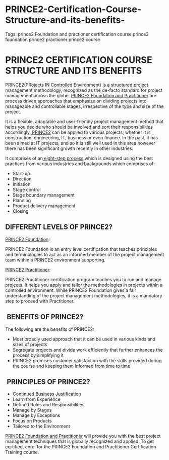 # PRINCE2-Certification-Course-Structure-and-its-benefits-

Tags:
prince2 Foundation and practioner certification course
prince2 foundation
prince2 practioner
prince2 course

<h1>PRINCE2 CERTIFICATION COURSE STRUCTURE AND ITS BENEFITS</h1>
<p>PRINCE2(PRojects IN Controlled Environment) is a structured project management methodology, recognized as the de-facto standard for project management across the globe &nbsp;<a href="https://www.graspskills.com/management-courses/prince2-foundation-and-practitioner-certification-training" target="_blank" rel="noopener noreferrer">PRINCE2 Foundation and Practitioner</a>&nbsp;are process driven approaches that emphasize on dividing projects into manageable and controllable stages, irrespective of the type and size of the project.</p>
<p>It is a flexible, adaptable and user-friendly project management method that helps you decide who should be involved and sort their responsibilities accordingly.<a href="https://www.graspskills.com/project-management/prince2-foundation-and-practitioner-certification-training-pune" target="_blank" rel="noopener noreferrer">&nbsp;PRINCE2</a>&nbsp;can be applied to various projects, whether it is construction, engineering, IT, business or even finance. In the past, it has been aimed at IT projects, and so it is still well used in this area however there has been significant growth recently in other industries.</p>
<p>It comprises of an<a href="https://www.graspskills.com/blog/process-prince2-project/" target="_blank" rel="noopener noreferrer">&nbsp;eight-step process</a>&nbsp;which is designed using the best practices from various industries and backgrounds which comprises of:</p>
<ul>
<li>Start-up</li>
<li>Direction</li>
<li>Initiation</li>
<li>Stage control</li>
<li>Stage boundary management</li>
<li>Planning</li>
<li>Product delivery management</li>
<li>Closing</li>
</ul>
<h2>DIFFERENT LEVELS OF PRINCE2?</h2>
<p><a href="https://www.graspskills.com/project-management/prince2-foundation-certification-training-bangalore" target="_blank" rel="noopener noreferrer">PRINCE2 Foundation</a>:</p>
<p>PRINCE2 Foundation is an entry level certification that teaches principles and terminologies to act as an informed member of the project management team within a PRINCE2 environment supporting.</p>
<p><a href="https://www.graspskills.com/project-management/prince2-practitioner-certification-training-bangalore" target="_blank" rel="noopener noreferrer">PRINCE2 Practitioner</a>:</p>
<p>PRINCE2 Practitioner certification program teaches you to run and manage projects. It helps you apply and tailor the methodologies in projects within a controlled environment. While PRINCE2 Foundation gives a fair understanding of the project management methodologies, it is a mandatory step to proceed with Practitioner.</p>
<h2><strong>&nbsp;BENEFITS OF PRINCE2?</strong></h2>
<p>The following are the benefits of PRINCE2:</p>
<ul>
<li>Most broadly used approach that it can be used in various kinds and sizes of projects</li>
<li>Segregate projects and divide work efficiently that further enhances the process by simplifying it</li>
<li>PRINCE2 promises customer satisfaction with the skills provided during the course and keeping them informed from time to time</li>
</ul>
<h2><strong>&nbsp;</strong><strong>PRINCIPLES</strong><strong>&nbsp;OF PRINCE2?</strong></h2>
<ul>
<li>Continued Business Justification</li>
<li>Learn from Experience</li>
<li>Defined Roles and Responsibilities</li>
<li>Manage by Stages</li>
<li>Manage by Exceptions</li>
<li>Focus on Products</li>
<li>Tailored to the Environment</li>
</ul>
<p><a href="https://www.graspskills.com/project-management/prince2-foundation-and-practitioner-certification-training-hyderabad" target="_blank" rel="noopener noreferrer">PRINCE2 Foundation and Practitioner</a>&nbsp;will provide you with the best project management techniques that is globally recognized and applied. To get certified, enrol for the PRINCE2 Foundation and Practitioner Certification Training course.</p>
